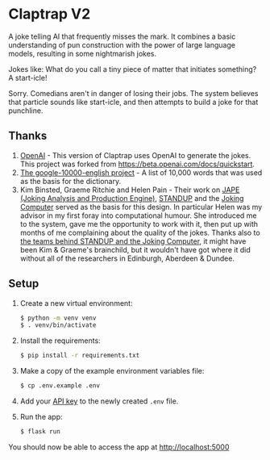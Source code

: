 # Claptrap V2

A joke telling AI that frequently misses the mark. It combines a basic understanding of pun construction with the power of large language models, resulting in some nightmarish jokes. 

Jokes like:
What do you call a tiny piece of matter that initiates something?
A start-icle!

Sorry. Comedians aren't in danger of losing their jobs. The system believes that particle sounds like start-icle, and then attempts to build a joke for that punchline.

## Thanks

1. [OpenAI](https://platform.openai.com/) - This version of Claptrap uses OpenAI to generate the jokes. This project was forked from https://beta.openai.com/docs/quickstart. 
2. [The google-10000-english project](https://github.com/first20hours/google-10000-english) - A list of 10,000 words that was used as the basis for the dictionary.
3. Kim Binsted, Graeme Ritchie and Helen Pain - Their work on [JAPE (Joking Analysis and Production Engine)](http://www2.hawaii.edu/~binsted/papers/Binstedthesis.pdf), [STANDUP](https://homepages.abdn.ac.uk/g.ritchie/pages/papers/IEEE_IS_2006.pdf) and the [Joking Computer](http://joking.abdn.ac.uk/home.shtml) served as the basis for this design. In particular Helen was my advisor in my first foray into computational humour. She introduced me to the system, gave me the opportunity to work with it, then put up with months of me complaining about the quality of the jokes. Thanks also to [the teams behind STANDUP and the Joking Computer](http://joking.abdn.ac.uk/people7.shtml), it might have been Kim & Graeme's brainchild, but it wouldn't have got where it did without all of the researchers in Edinburgh, Aberdeen & Dundee.

## Setup

1. Create a new virtual environment:

   ```bash
   $ python -m venv venv
   $ . venv/bin/activate
   ```

2. Install the requirements:

   ```bash
   $ pip install -r requirements.txt
   ```

3. Make a copy of the example environment variables file:

   ```bash
   $ cp .env.example .env
   ```

4. Add your [API key](https://beta.openai.com/account/api-keys) to the newly created `.env` file.

5. Run the app:

   ```bash
   $ flask run
   ```

You should now be able to access the app at [http://localhost:5000](http://localhost:5000)